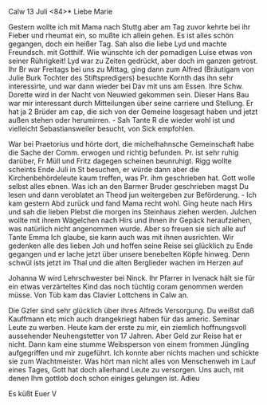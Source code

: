  Calw 13 Juli <84>*
Liebe Marie

Gestern wollte ich mit Mama nach Stuttg aber am Tag zuvor kehrte bei ihr Fieber und rheumat ein, so mußte ich allein gehen. Es ist alles schön gegangen, doch ein heißer Tag. Sah also die liebe Lyd und machte Freundsch. mit Gotthilf. Wie wünschte ich der pomadigen Luise etwas von seiner Rührigkeit! Lyd war zu Zeiten gedrückt, aber doch im ganzen getrost. Ihr Br war Freitags bei uns zu Mittag, ging dann zum Alfred (Bräutigam von Julie Burk Tochter des Stiftspredigers) besuchte Kornth das ihn sehr interessirte, und war dann wieder bei Dav mit uns am Essen. Ihre Schw. Dorette wird in der Nacht von Neuwied gekommen sein. Dieser Hans Bau war mir interessant durch Mitteilungen über seine carriere und Stellung. Er hat ja 2 Brüder am cap, die sich von der Gemeine losgesagt haben und jetzt außen stehen oder herumirren. - Sah Tante R die wieder wohl ist und vielleicht Sebastiansweiler besucht, von Sick empfohlen.

War bei Praetorius und hörte dort, die michelhahnsche Gemeinschaft habe die Sache der Comm. erwogen und richtig befunden. Pr. ist sehr ruhig darüber, Fr Müll und Fritz dagegen scheinen beunruhigt. Rigg wollte scheints Ende Juli in St besuchen, er würde dann aber die Kirchenbehördeleute kaum treffen, was Pr. ihm geschrieben hat. Gott wolle selbst alles ebnen. Was ich an den Barmer Bruder geschrieben magst Du lesen und dann veroblatet an Theod jun weitergeben zur Beförderung. - Ich kam gestern Abd zurück und fand Mama recht wohl. Ging heute nach Hirs und sah die lieben Plebst die morgen ins Steinhaus ziehen werden. Julchen wollte mit ihrem Wägelchen nach Hirs und ihnen ihr Gepäck heraufziehen, was natürlich nicht angenommen wurde. Aber so freuen sie sich alle auf Tante Emma Ich glaube, sie kann auch was mit ihnen ausrichten. Wir gedenken alle des lieben Joh und hoffen seine Reise sei glücklich zu Ende gegangen und er lache jetzt über unsere benebelten Köpfe hinweg. Denn schwül ists jetzt im Thal und die alten Berglieder wachen im Herzen auf

Johanna W wird Lehrschwester bei Ninck. Ihr Pfarrer in Ivenack hält sie für ein etwas verzärteltes Kind das noch tüchtig coram genommen werden müsse. Von Tüb kam das Clavier Lottchens in Calw an.

Die Gzler sind sehr glücklich über ihres Alfreds Versorgung. Du weißst daß Kauffmann etc mich auch drangekriegt haben für das americ. Seminar Leute zu werben. Heute kam der erste zu mir, ein ziemlich hoffnungsvoll aussehender Neuhengstetter von 17 Jahren. Aber Geld zur Reise hat er nicht. Dann kam eine stumme Weibsperson von einem frommen Jüngling aufgegriffen und mir zugeführt. Ich konnte aber nichts machen und schickte sie zum Wachtmeister. Was hört man nicht alles von Menschenweh im Lauf eines Tages, Gott hat doch allerhand Leute zu versorgen. Uns auch, mit denen Ihm gottlob doch schon einiges gelungen ist. Adieu

 Es küßt Euer V
